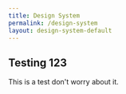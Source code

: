 ```yaml
---
title: Design System
permalink: /design-system
layout: design-system-default
---
```

<div class="cms">

## Testing 123

This is a test don't worry about it.

</div>